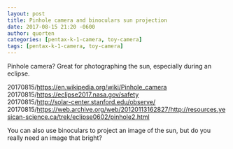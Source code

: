 ```yaml
---
layout: post
title: Pinhole camera and binoculars sun projection
date: 2017-08-15 21:20 -0600
author: quorten
categories: [pentax-k-1-camera, toy-camera]
tags: [pentax-k-1-camera, toy-camera]
---
```


Pinhole camera?  Great for photographing the sun, especially during an
eclipse.

20170815/https://en.wikipedia.org/wiki/Pinhole_camera  
20170815/https://eclipse2017.nasa.gov/safety  
20170815/http://solar-center.stanford.edu/observe/  
20170815/https://web.archive.org/web/20120113162827/http://resources.yesican-science.ca/trek/eclipse0602/pinhole2.html

You can also use binoculars to project an image of the sun, but do you
really need an image that bright?
